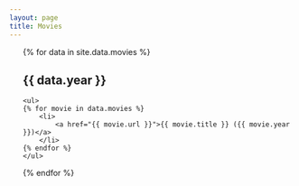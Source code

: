 ```yaml
---
layout: page
title: Movies
---
```


<ul>
{% for data in site.data.movies %}
    <h2>{{ data.year }}</h2>

    <ul>
    {% for movie in data.movies %}
        <li>
            <a href="{{ movie.url }}">{{ movie.title }} ({{ movie.year }})</a>
        </li>
    {% endfor %}
    </ul>
{% endfor %}
</ul>